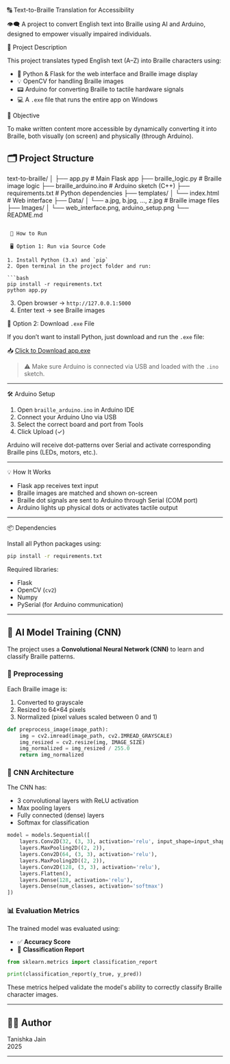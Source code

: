 
🔠 Text-to-Braille Translation for Accessibility

 👁️‍🗨️ A project to convert English text into Braille using AI and Arduino, designed to empower visually impaired individuals.



📌 Project Description

This project translates typed English text (A–Z) into Braille characters using:

- 🧠 Python & Flask for the web interface and Braille image display  
- 💡 OpenCV for handling Braille images  
- 📟 Arduino for converting Braille to tactile hardware signals  
- 💻 A `.exe` file that runs the entire app on Windows


🎯 Objective

To make written content more accessible by dynamically converting it into Braille, both visually (on screen) and physically (through Arduino).


## 🗂️ Project Structure


text-to-braille/
│
├── app.py                     # Main Flask app
├── braille_logic.py           # Braille image logic
├── braille_arduino.ino        # Arduino sketch (C++)
├── requirements.txt           # Python dependencies
├── templates/
│   └── index.html             # Web interface
├── Data/
│   └── a.jpg, b.jpg, ..., z.jpg  # Braille image files
├── Images/
│   └── web_interface.png, arduino_setup.png
└── README.md
```

 🚀 How to Run

 🖥️ Option 1: Run via Source Code

1. Install Python (3.x) and `pip`
2. Open terminal in the project folder and run:

```bash
pip install -r requirements.txt
python app.py
```

3. Open browser → `http://127.0.0.1:5000`  
4. Enter text → see Braille images


 🧩 Option 2: Download `.exe` File

If you don’t want to install Python, just download and run the `.exe` file:

📥 [Click to Download app.exe](https://drive.google.com/file/d/1pdBOKl2FFazGxU-XQEKntmUbf6IhFilE/view?usp=sharing)

> ⚠️ Make sure Arduino is connected via USB and loaded with the `.ino` sketch.

---

 🛠️ Arduino Setup

1. Open `braille_arduino.ino` in Arduino IDE
2. Connect your Arduino Uno via USB
3. Select the correct board and port from Tools
4. Click Upload (✓)

Arduino will receive dot-patterns over Serial and activate corresponding Braille pins (LEDs, motors, etc.).

---

 💡 How It Works

- Flask app receives text input
- Braille images are matched and shown on-screen
- Braille dot signals are sent to Arduino through Serial (COM port)
- Arduino lights up physical dots or activates tactile output

---

📦 Dependencies

Install all Python packages using:

```bash
pip install -r requirements.txt
```

Required libraries:
- Flask
- OpenCV (`cv2`)
- Numpy
- PySerial (for Arduino communication)

---


## 🧠 AI Model Training (CNN)

The project uses a **Convolutional Neural Network (CNN)** to learn and classify Braille patterns.

### 🧪 Preprocessing

Each Braille image is:

1. Converted to grayscale  
2. Resized to 64×64 pixels  
3. Normalized (pixel values scaled between 0 and 1)

```python
def preprocess_image(image_path):
    img = cv2.imread(image_path, cv2.IMREAD_GRAYSCALE)
    img_resized = cv2.resize(img, IMAGE_SIZE)
    img_normalized = img_resized / 255.0
    return img_normalized
```

### 🧠 CNN Architecture

The CNN has:

- 3 convolutional layers with ReLU activation
- Max pooling layers
- Fully connected (dense) layers
- Softmax for classification

```python
model = models.Sequential([
    layers.Conv2D(32, (3, 3), activation='relu', input_shape=input_shape),
    layers.MaxPooling2D((2, 2)),
    layers.Conv2D(64, (3, 3), activation='relu'),
    layers.MaxPooling2D((2, 2)),
    layers.Conv2D(128, (3, 3), activation='relu'),
    layers.Flatten(),
    layers.Dense(128, activation='relu'),
    layers.Dense(num_classes, activation='softmax')
])
```

### 📊 Evaluation Metrics

The trained model was evaluated using:

- ✅ **Accuracy Score**
- 📃 **Classification Report**

```python
from sklearn.metrics import classification_report

print(classification_report(y_true, y_pred))
```

These metrics helped validate the model's ability to correctly classify Braille character images.

---


## 👨‍💻 Author
Tanishka Jain  
2025 

---
